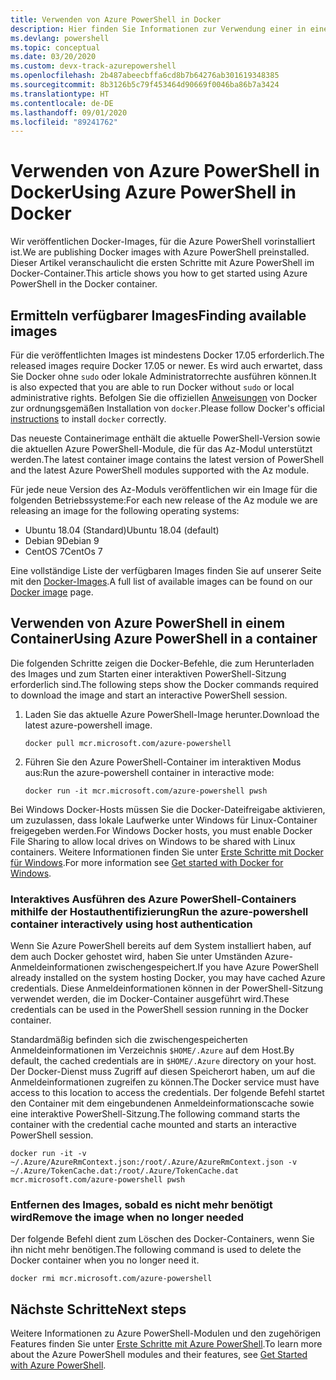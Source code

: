 ```yaml
---
title: Verwenden von Azure PowerShell in Docker
description: Hier finden Sie Informationen zur Verwendung einer in einem Docker-Image vorinstallierten Azure PowerShell-Instanz.
ms.devlang: powershell
ms.topic: conceptual
ms.date: 03/20/2020
ms.custom: devx-track-azurepowershell
ms.openlocfilehash: 2b487abeecbffa6cd8b7b64276ab301619348385
ms.sourcegitcommit: 8b3126b5c79f453464d90669f0046ba86b7a3424
ms.translationtype: HT
ms.contentlocale: de-DE
ms.lasthandoff: 09/01/2020
ms.locfileid: "89241762"
---
```

# <a name="using-azure-powershell-in-docker"></a><span data-ttu-id="4b60c-103">Verwenden von Azure PowerShell in Docker</span><span class="sxs-lookup"><span data-stu-id="4b60c-103">Using Azure PowerShell in Docker</span></span>

<span data-ttu-id="4b60c-104">Wir veröffentlichen Docker-Images, für die Azure PowerShell vorinstalliert ist.</span><span class="sxs-lookup"><span data-stu-id="4b60c-104">We are publishing Docker images with Azure PowerShell preinstalled.</span></span> <span data-ttu-id="4b60c-105">Dieser Artikel veranschaulicht die ersten Schritte mit Azure PowerShell im Docker-Container.</span><span class="sxs-lookup"><span data-stu-id="4b60c-105">This article shows you how to get started using Azure PowerShell in the Docker container.</span></span>

## <a name="finding-available-images"></a><span data-ttu-id="4b60c-106">Ermitteln verfügbarer Images</span><span class="sxs-lookup"><span data-stu-id="4b60c-106">Finding available images</span></span>

<span data-ttu-id="4b60c-107">Für die veröffentlichten Images ist mindestens Docker 17.05 erforderlich.</span><span class="sxs-lookup"><span data-stu-id="4b60c-107">The released images require Docker 17.05 or newer.</span></span> <span data-ttu-id="4b60c-108">Es wird auch erwartet, dass Sie Docker ohne `sudo` oder lokale Administratorrechte ausführen können.</span><span class="sxs-lookup"><span data-stu-id="4b60c-108">It is also expected that you are able to run Docker without `sudo` or local administrative rights.</span></span> <span data-ttu-id="4b60c-109">Befolgen Sie die offiziellen [Anweisungen][install] von Docker zur ordnungsgemäßen Installation von `docker`.</span><span class="sxs-lookup"><span data-stu-id="4b60c-109">Please follow Docker's official [instructions][install] to install `docker` correctly.</span></span>

<span data-ttu-id="4b60c-110">Das neueste Containerimage enthält die aktuelle PowerShell-Version sowie die aktuellen Azure PowerShell-Module, die für das Az-Modul unterstützt werden.</span><span class="sxs-lookup"><span data-stu-id="4b60c-110">The latest container image contains the latest version of PowerShell and the latest Azure PowerShell modules supported with the Az module.</span></span>

<span data-ttu-id="4b60c-111">Für jede neue Version des Az-Moduls veröffentlichen wir ein Image für die folgenden Betriebssysteme:</span><span class="sxs-lookup"><span data-stu-id="4b60c-111">For each new release of the Az module we are releasing an image for the following operating systems:</span></span>

- <span data-ttu-id="4b60c-112">Ubuntu 18.04 (Standard)</span><span class="sxs-lookup"><span data-stu-id="4b60c-112">Ubuntu 18.04 (default)</span></span>
- <span data-ttu-id="4b60c-113">Debian 9</span><span class="sxs-lookup"><span data-stu-id="4b60c-113">Debian 9</span></span>
- <span data-ttu-id="4b60c-114">CentOS 7</span><span class="sxs-lookup"><span data-stu-id="4b60c-114">CentOs 7</span></span>

<span data-ttu-id="4b60c-115">Eine vollständige Liste der verfügbaren Images finden Sie auf unserer Seite mit den [Docker-Images][az image].</span><span class="sxs-lookup"><span data-stu-id="4b60c-115">A full list of available images can be found on our [Docker image][az image] page.</span></span>

## <a name="using-azure-powershell-in-a-container"></a><span data-ttu-id="4b60c-116">Verwenden von Azure PowerShell in einem Container</span><span class="sxs-lookup"><span data-stu-id="4b60c-116">Using Azure PowerShell in a container</span></span>

<span data-ttu-id="4b60c-117">Die folgenden Schritte zeigen die Docker-Befehle, die zum Herunterladen des Images und zum Starten einer interaktiven PowerShell-Sitzung erforderlich sind.</span><span class="sxs-lookup"><span data-stu-id="4b60c-117">The following steps show the Docker commands required to download the image and start an interactive PowerShell session.</span></span>

1. <span data-ttu-id="4b60c-118">Laden Sie das aktuelle Azure PowerShell-Image herunter.</span><span class="sxs-lookup"><span data-stu-id="4b60c-118">Download the latest azure-powershell image.</span></span>

   ```console
   docker pull mcr.microsoft.com/azure-powershell
   ```

1. <span data-ttu-id="4b60c-119">Führen Sie den Azure PowerShell-Container im interaktiven Modus aus:</span><span class="sxs-lookup"><span data-stu-id="4b60c-119">Run the azure-powershell container in interactive mode:</span></span>

   ```console
   docker run -it mcr.microsoft.com/azure-powershell pwsh
   ```

<span data-ttu-id="4b60c-120">Bei Windows Docker-Hosts müssen Sie die Docker-Dateifreigabe aktivieren, um zuzulassen, dass lokale Laufwerke unter Windows für Linux-Container freigegeben werden.</span><span class="sxs-lookup"><span data-stu-id="4b60c-120">For Windows Docker hosts, you must enable Docker File Sharing to allow local drives on Windows to be shared with Linux containers.</span></span> <span data-ttu-id="4b60c-121">Weitere Informationen finden Sie unter [Erste Schritte mit Docker für Windows][file-sharing].</span><span class="sxs-lookup"><span data-stu-id="4b60c-121">For more information see [Get started with Docker for Windows][file-sharing].</span></span>

### <a name="run-the-azure-powershell-container-interactively-using-host-authentication"></a><span data-ttu-id="4b60c-122">Interaktives Ausführen des Azure PowerShell-Containers mithilfe der Hostauthentifizierung</span><span class="sxs-lookup"><span data-stu-id="4b60c-122">Run the azure-powershell container interactively using host authentication</span></span>

<span data-ttu-id="4b60c-123">Wenn Sie Azure PowerShell bereits auf dem System installiert haben, auf dem auch Docker gehostet wird, haben Sie unter Umständen Azure-Anmeldeinformationen zwischengespeichert.</span><span class="sxs-lookup"><span data-stu-id="4b60c-123">If you have Azure PowerShell already installed on the system hosting Docker, you may have cached Azure credentials.</span></span> <span data-ttu-id="4b60c-124">Diese Anmeldeinformationen können in der PowerShell-Sitzung verwendet werden, die im Docker-Container ausgeführt wird.</span><span class="sxs-lookup"><span data-stu-id="4b60c-124">These credentials can be used in the PowerShell session running in the Docker container.</span></span>

<span data-ttu-id="4b60c-125">Standardmäßig befinden sich die zwischengespeicherten Anmeldeinformationen im Verzeichnis `$HOME/.Azure` auf dem Host.</span><span class="sxs-lookup"><span data-stu-id="4b60c-125">By default, the cached credentials are in `$HOME/.Azure` directory on your host.</span></span> <span data-ttu-id="4b60c-126">Der Docker-Dienst muss Zugriff auf diesen Speicherort haben, um auf die Anmeldeinformationen zugreifen zu können.</span><span class="sxs-lookup"><span data-stu-id="4b60c-126">The Docker service must have access to this location to access the credentials.</span></span> <span data-ttu-id="4b60c-127">Der folgende Befehl startet den Container mit dem eingebundenen Anmeldeinformationscache sowie eine interaktive PowerShell-Sitzung.</span><span class="sxs-lookup"><span data-stu-id="4b60c-127">The following command starts the container with the credential cache mounted and starts an interactive PowerShell session.</span></span>

```console
docker run -it -v ~/.Azure/AzureRmContext.json:/root/.Azure/AzureRmContext.json -v ~/.Azure/TokenCache.dat:/root/.Azure/TokenCache.dat mcr.microsoft.com/azure-powershell pwsh
```

### <a name="remove-the-image-when-no-longer-needed"></a><span data-ttu-id="4b60c-128">Entfernen des Images, sobald es nicht mehr benötigt wird</span><span class="sxs-lookup"><span data-stu-id="4b60c-128">Remove the image when no longer needed</span></span>

<span data-ttu-id="4b60c-129">Der folgende Befehl dient zum Löschen des Docker-Containers, wenn Sie ihn nicht mehr benötigen.</span><span class="sxs-lookup"><span data-stu-id="4b60c-129">The following command is used to delete the Docker container when you no longer need it.</span></span>

```console
docker rmi mcr.microsoft.com/azure-powershell
```

## <a name="next-steps"></a><span data-ttu-id="4b60c-130">Nächste Schritte</span><span class="sxs-lookup"><span data-stu-id="4b60c-130">Next steps</span></span>

<span data-ttu-id="4b60c-131">Weitere Informationen zu Azure PowerShell-Modulen und den zugehörigen Features finden Sie unter [Erste Schritte mit Azure PowerShell](get-started-azureps.md).</span><span class="sxs-lookup"><span data-stu-id="4b60c-131">To learn more about the Azure PowerShell modules and their features, see [Get Started with Azure PowerShell](get-started-azureps.md).</span></span>

<!-- link references -->
[install]: https://docs.docker.com/engine/installation/
[powershell image]: https://hub.docker.com/_/microsoft-powershell
[az image]: https://hub.docker.com/_/microsoft-azure-powershell
[file-sharing]: https://docs.docker.com/docker-for-windows/#file-sharing
